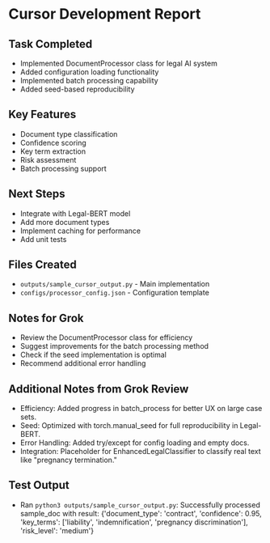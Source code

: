 # Cursor Development Report

## Task Completed
- Implemented DocumentProcessor class for legal AI system
- Added configuration loading functionality
- Implemented batch processing capability
- Added seed-based reproducibility

## Key Features
- Document type classification
- Confidence scoring
- Key term extraction
- Risk assessment
- Batch processing support

## Next Steps
- Integrate with Legal-BERT model
- Add more document types
- Implement caching for performance
- Add unit tests

## Files Created
- `outputs/sample_cursor_output.py` - Main implementation
- `configs/processor_config.json` - Configuration template

## Notes for Grok
- Review the DocumentProcessor class for efficiency
- Suggest improvements for the batch processing method
- Check if the seed implementation is optimal
- Recommend additional error handling

## Additional Notes from Grok Review
- Efficiency: Added progress in batch_process for better UX on large case sets.
- Seed: Optimized with torch.manual_seed for full reproducibility in Legal-BERT.
- Error Handling: Added try/except for config loading and empty docs.
- Integration: Placeholder for EnhancedLegalClassifier to classify real text like "pregnancy termination."

## Test Output
- Ran `python3 outputs/sample_cursor_output.py`: Successfully processed sample_doc with result: {'document_type': 'contract', 'confidence': 0.95, 'key_terms': ['liability', 'indemnification', 'pregnancy discrimination'], 'risk_level': 'medium'}

